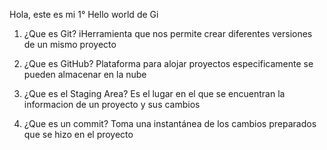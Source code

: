 Hola, este es mi 1° Hello world de Gi
1. ¿Que es Git?
iHerramienta que nos permite crear diferentes versiones de un mismo proyecto

2. ¿Que es GitHub?
Plataforma para alojar proyectos especificamente se pueden almacenar en la nube

3. ¿Que es el Staging Area?
 Es el lugar en el que se encuentran la informacion de un proyecto y sus cambios
 
4. ¿Que es un commit?
Toma una instantánea de los cambios preparados que se hizo en el proyecto
